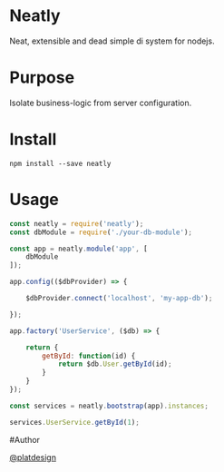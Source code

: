 # Neatly

Neat, extensible and dead simple di system for nodejs.

# Purpose

Isolate business-logic from server configuration.


# Install

`npm install --save neatly`

# Usage

```javascript
const neatly = require('neatly');
const dbModule = require('./your-db-module');

const app = neatly.module('app', [
	dbModule
]);

app.config(($dbProvider) => {

	$dbProvider.connect('localhost', 'my-app-db');

});

app.factory('UserService', ($db) => {

	return {
		getById: function(id) {
			return $db.User.getById(id);
		}
	}
});

const services = neatly.bootstrap(app).instances;

services.UserService.getById(1);

```


#Author

[@platdesign](https://twitter.com/platdesign)
